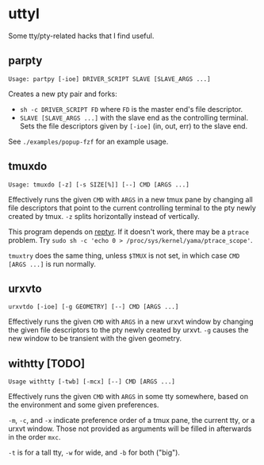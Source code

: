 # uttyl

Some tty/pty-related hacks that I find useful.

## parpty

```
Usage: partpy [-ioe] DRIVER_SCRIPT SLAVE [SLAVE_ARGS ...]
```

Creates a new pty pair and forks:
*   `sh -c DRIVER_SCRIPT FD` where `FD` is the master end's file descriptor.
*   `SLAVE [SLAVE_ARGS ...]` with the slave end as the controlling terminal.
    Sets the file descriptors given by `[-ioe]` (in, out, err) to the slave end.

See `./examples/popup-fzf` for an example usage.

## tmuxdo

```
Usage: tmuxdo [-z] [-s SIZE[%]] [--] CMD [ARGS ...]
```

Effectively runs the given `CMD` with `ARGS` in a new tmux pane by changing all file descriptors that point to the current controlling terminal to the pty newly created by tmux.
`-z` splits horizontally instead of vertically.

This program depends on [reptyr](https://github.com/nelhage/reptyr).
If it doesn't work, there may be a `ptrace` problem.
Try `sudo sh -c 'echo 0 > /proc/sys/kernel/yama/ptrace_scope'`.

`tmuxtry` does the same thing, unless `$TMUX` is not set, in which case `CMD [ARGS ...]` is run normally.

## urxvto

```
urxvtdo [-ioe] [-g GEOMETRY] [--] CMD [ARGS ...]
```

Effectively runs the given `CMD` with `ARGS` in a new urxvt window by changing the given file descriptors to the pty newly created by urxvt.
`-g` causes the new window to be transient with the given geometry.

## withtty [TODO]

```
Usage withtty [-twb] [-mcx] [--] CMD [ARGS ...]
```

Effectively runs the given `CMD` with `ARGS` in some tty somewhere, based on the environment and some given preferences.

`-m`, `-c`, and `-x` indicate preference order of a tmux pane, the current tty, or a urxvt window.
Those not provided as arguments will be filled in afterwards in the order `mxc`.

`-t` is for a tall tty, `-w` for wide, and `-b` for both ("big").

